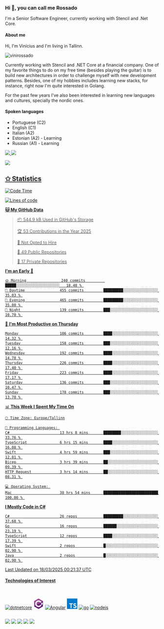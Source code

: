 ### Hi 👋, you can call me Rossado
I'm a Senior Software Engineer, currently working with Stencil and .Net Core.

#### About me
Hi, I'm Vinícius and I'm living in Tallinn.

<p align="left"> <img src="https://komarev.com/ghpvc/?username=vinirossado&label=Profile%20views&color=0e75b6&style=flat" alt="vinirossado" /> </p>

Currently working with Stencil and .NET Core at a financial company. One of my favorite things to do on my free time (besides playing the guitar) is to build new architectures in order to challenge myself with new development patterns. Besides, one of my hobbies includes learning new stacks, for instance, right now I'm quite interested in Golang.

For the past few years I've also been interested in learning new languages and cultures, specially the nordic ones.

#### Spoken languages
- Portuguese (C2)
- English (C1)
- Italian (A2)
- Estonian (A2) - Learning
- Russian (A1) - Learning

 <div>
  <a href="https://github.com/Vinirossado">
  <img height="180em" src="https://github-readme-stats.vercel.app/api?username=vinirossado&show_icons=true&theme=dracula&include_all_commits=true&count_private=true"/>
  <img height="180em" src="https://github-readme-stats.vercel.app/api/top-langs/?username=vinirossado&layout=compact&langs_count=7&theme=dracula"/>
</div>

![](http://estruyf-github.azurewebsites.net/api/VisitorHit?user=vinirossado&repo=vinirossado&countColorcountColor)

## ✩ Statistics
<!--START_SECTION:waka-->
![Code Time](http://img.shields.io/badge/Code%20Time-2%2C245%20hrs%207%20mins-blue)

![Lines of code](https://img.shields.io/badge/From%20Hello%20World%20I%27ve%20Written-1.0%20million%20lines%20of%20code-blue)

**🐱 My GitHub Data** 

> 📦 544.9 kB Used in GitHub's Storage 
 > 
> 🏆 53 Contributions in the Year 2025
 > 
> 🚫 Not Opted to Hire
 > 
> 📜 49 Public Repositories 
 > 
> 🔑 17 Private Repositories 
 > 
**I'm an Early 🐤** 

```text
🌞 Morning                240 commits         █████░░░░░░░░░░░░░░░░░░░░   18.48 % 
🌆 Daytime                455 commits         █████████░░░░░░░░░░░░░░░░   35.03 % 
🌃 Evening                465 commits         █████████░░░░░░░░░░░░░░░░   35.80 % 
🌙 Night                  139 commits         ███░░░░░░░░░░░░░░░░░░░░░░   10.70 % 
```
📅 **I'm Most Productive on Thursday** 

```text
Monday                   186 commits         ████░░░░░░░░░░░░░░░░░░░░░   14.32 % 
Tuesday                  158 commits         ███░░░░░░░░░░░░░░░░░░░░░░   12.16 % 
Wednesday                192 commits         ████░░░░░░░░░░░░░░░░░░░░░   14.78 % 
Thursday                 226 commits         ████░░░░░░░░░░░░░░░░░░░░░   17.40 % 
Friday                   223 commits         ████░░░░░░░░░░░░░░░░░░░░░   17.17 % 
Saturday                 136 commits         ███░░░░░░░░░░░░░░░░░░░░░░   10.47 % 
Sunday                   178 commits         ███░░░░░░░░░░░░░░░░░░░░░░   13.70 % 
```


📊 **This Week I Spent My Time On** 

```text
🕑︎ Time Zone: Europe/Tallinn

💬 Programming Languages: 
C#                       13 hrs 8 mins       ████████░░░░░░░░░░░░░░░░░   33.76 % 
TypeScript               6 hrs 15 mins       ████░░░░░░░░░░░░░░░░░░░░░   16.08 % 
Swift                    4 hrs 59 mins       ███░░░░░░░░░░░░░░░░░░░░░░   12.81 % 
Bicep                    3 hrs 39 mins       ██░░░░░░░░░░░░░░░░░░░░░░░   09.39 % 
HTTP Request             3 hrs 14 mins       ██░░░░░░░░░░░░░░░░░░░░░░░   08.31 % 

💻 Operating System: 
Mac                      38 hrs 54 mins      █████████████████████████   100.00 % 
```

**I Mostly Code in C#** 

```text
C#                       26 repos            █████████░░░░░░░░░░░░░░░░   37.68 % 
Go                       16 repos            ██████░░░░░░░░░░░░░░░░░░░   23.19 % 
TypeScript               12 repos            ████░░░░░░░░░░░░░░░░░░░░░   17.39 % 
Swift                    2 repos             █░░░░░░░░░░░░░░░░░░░░░░░░   02.90 % 
Java                     2 repos             █░░░░░░░░░░░░░░░░░░░░░░░░   02.90 % 
```




 Last Updated on 18/03/2025 00:21:37 UTC
<!--END_SECTION:waka-->




#### Technologies of Interest
<div style="display: inline_block"><br>

[<img src="https://cdn.jsdelivr.net/gh/devicons/devicon/icons/dotnetcore/dotnetcore-original.svg" height="35" alt="dotnetcore" />][csharp_link]
[<img src="https://raw.githubusercontent.com/devicons/devicon/master/icons/csharp/csharp-original.svg" height="35" alt="Csharp" />][csharp_link]
[<img src="https://user-images.githubusercontent.com/25344723/113509430-e438eb80-952b-11eb-9826-6c86e83473d8.png" height="35" alt="Angular" />][angular_link]
[<img src="https://raw.githubusercontent.com/devicons/devicon/master/icons/typescript/typescript-plain.svg" height="35" alt="Typescript" />][angular_link]
[<img src="https://cdn.jsdelivr.net/gh/devicons/devicon/icons/go/go-original.svg" height="35" alt="go" />][golang_link]
[<img src="https://user-images.githubusercontent.com/25344723/113509706-7f7e9080-952d-11eb-8b35-6a5bfd4cb0e2.png" height="35" alt="nodejs" />][nodejs_link]

</div>

  
  ##
 
<div> 
  <a href="https://instagram.com/vinirossado" target="_blank"><img src="https://img.shields.io/badge/-Instagram-%23E4405F?style=for-the-badge&logo=instagram&logoColor=white" target="_blank"></a>
 	<a href="https://www.twitch.tv/vrossado2" target="_blank"><img src="https://img.shields.io/badge/Twitch-9146FF?style=for-the-badge&logo=twitch&logoColor=white" target="_blank"></a>
  <a href = "mailto:vinirossado@gmail.com"><img src="https://img.shields.io/badge/-Gmail-%23333?style=for-the-badge&logo=gmail&logoColor=white" target="_blank"></a>
  <a href="https://www.linkedin.com/in/viniciusrossado/" target="_blank"><img src="https://img.shields.io/badge/-LinkedIn-%230077B5?style=for-the-badge&logo=linkedin&logoColor=white" target="_blank"></a> 
  <a href="https://vinirossado.github.io/" target="_blank"><img src="https://img.shields.io/badge/-Github-%230077B5?style=for-the-badge&logo=github&logoColor=white" target="_blank"></a> 
  
</div>

[angular_link]: https://github.com/vinirossado?tab=repositories&q=&type=&language=typescript
[golang_link]: https://github.com/vinirossado?tab=repositories&q=&type=&language=go
[nodejs_link]: https://github.com/vinirossado?tab=repositories&q=&type=&language=javascript
[csharp_link]: https://github.com/vinirossado?tab=repositories&q=&type=&language=c%23
